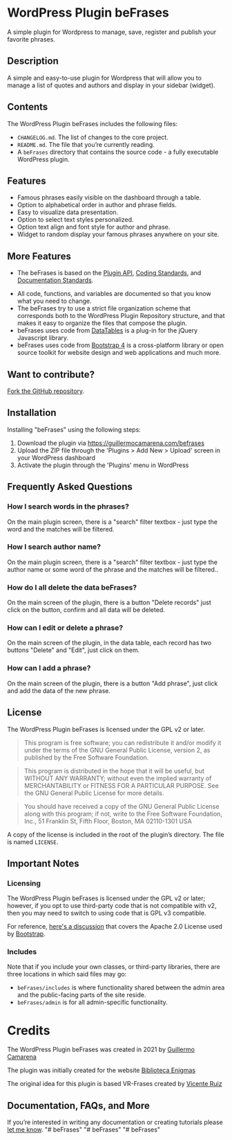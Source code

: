 # WordPress Plugin beFrases

A simple plugin for Wordpress to manage, save, register and publish your favorite phrases.

## Description

A simple and easy-to-use plugin for Wordpress that will allow you to manage a list of quotes and authors and display in your sidebar (widget).

## Contents

The WordPress Plugin beFrases includes the following files:

* `CHANGELOG.md`. The list of changes to the core project.
* `README.md`. The file that you’re currently reading.
* A `beFrases` directory that contains the source code - a fully executable WordPress plugin.

## Features

- Famous phrases easily visible on the dashboard through a table.
- Option to alphabetical order in author and phrase fields.
- Easy to visualize data presentation.
- Option to select text styles personalized.
- Option text align and font style for author and phrase.
- Widget to random display your famous phrases anywhere on your site.

## More Features

* The beFrases is based on the [Plugin API](http://codex.wordpress.org/Plugin_API), [Coding Standards](http://codex.wordpress.org/WordPress_Coding_Standards), and [Documentation Standards](https://make.wordpress.org/core/handbook/best-practices/inline-documentation-standards/php/).
- All code, functions, and variables are documented so that you know what you need to change.
- The beFrases try to use a strict file organization scheme that corresponds both to the WordPress Plugin Repository structure, and that makes it easy to organize the files that compose the plugin.
- beFrases uses code from [DataTables](https://datatables.net/) is a plug-in for the jQuery Javascript library.
- beFrases uses code from [Bootstrap 4](https://getbootstrap.com/) is a cross-platform library or open source toolkit for website design and web applications and much more.

## Want to contribute? 
[Fork the GitHub repository](https://github.com/gcamarenaprog/befrases).

## Installation

Installing "beFrases" using the following steps:

1. Download the plugin via https://guillermocamarena.com/befrases
2. Upload the ZIP file through the 'Plugins > Add New > Upload' screen in your WordPress dashboard
3. Activate the plugin through the 'Plugins' menu in WordPress

## Frequently Asked Questions

### How I search words in the phrases?
On the main plugin screen, there is a "search" filter textbox - just type the word and the matches will be filtered.

### How I search author name?
On the main plugin screen, there is a "search" filter textbox - just type the author name or some word of the phrase and the matches will be filtered..

### How do I all delete the data beFrases?
On the main screen of the plugin, there is a button "Delete records" just click on the button, confirm and all data will be deleted.

### How can I edit or delete a phrase?
On the main screen of the plugin, in the data table, each record has two buttons "Delete" and "Edit", just click on them.

### How can I add a phrase?
On the main screen of the plugin, there is a button "Add phrase", just click and add the data of the new phrase.

## License

The WordPress Plugin beFrases is licensed under the GPL v2 or later.

> This program is free software; you can redistribute it and/or modify it under the terms of the GNU General Public License, version 2, as published by the Free Software Foundation.

> This program is distributed in the hope that it will be useful, but WITHOUT ANY WARRANTY; without even the implied warranty of MERCHANTABILITY or FITNESS FOR A PARTICULAR PURPOSE. See the GNU General Public License for more details.

> You should have received a copy of the GNU General Public License along with this program; if not, write to the Free Software Foundation, Inc., 51 Franklin St, Fifth Floor, Boston, MA 02110-1301 USA

A copy of the license is included in the root of the plugin’s directory. The file is named `LICENSE`.

## Important Notes

### Licensing

The WordPress Plugin beFrases is licensed under the GPL v2 or later; however, if you opt to use third-party code that is not compatible with v2, then you may need to switch to using code that is GPL v3 compatible.

For reference, [here's a discussion](http://make.wordpress.org/themes/2013/03/04/licensing-note-apache-and-gpl/) that covers the Apache 2.0 License used by [Bootstrap](http://twitter.github.io/bootstrap/).

### Includes

Note that if you include your own classes, or third-party libraries, there are three locations in which said files may go:

* `beFrases/includes` is where functionality shared between the admin area and the public-facing parts of the site reside.
* `beFrases/admin` is for all admin-specific functionality.

# Credits

The WordPress Plugin beFrases was created in 2021 by [Guillermo Camarena](https://guillermocamarena.com)

The plugin was initially created for the website [Biblioteca Enigmas](https://bibliotecaenigmas.com)

The original idea for this plugin is based VR-Frases created by [Vicente Ruiz](https://wpsocket.com/plugin/vr-frases/)

## Documentation, FAQs, and More

If you’re interested in writing any documentation or creating tutorials please [let me know](https://guillermocamarena.com/#contact).
"# beFrases" 
"# beFrases" 
"# beFrases" 
